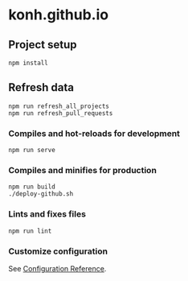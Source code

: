 # konh.github.io

## Project setup
```
npm install
```

## Refresh data
```
npm run refresh_all_projects
npm run refresh_pull_requests
```

### Compiles and hot-reloads for development
```
npm run serve
```

### Compiles and minifies for production
```
npm run build
./deploy-github.sh
```

### Lints and fixes files
```
npm run lint
```

### Customize configuration
See [Configuration Reference](https://cli.vuejs.org/config/).
